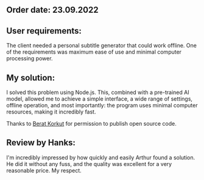 ## Order date: 23.09.2022

## User requirements:
The client needed a personal subtitle generator that could work offline. One of the requirements was maximum ease of use and minimal computer processing power. 

## My solution:
I solved this problem using Node.js. This, combined with a pre-trained AI model, allowed me to achieve a simple interface, a wide range of settings, offline operation, and most importantly: the program uses minimal computer resources, making it incredibly fast. 

Thanks to [Berat Korkut](https://x.com/berattkrkt) for permission to publish open source code.

## Review by Hanks:
I'm incredibly impressed by how quickly and easily Arthur found a solution. He did it without any fuss, and the quality was excellent for a very reasonable price. My respect. 
